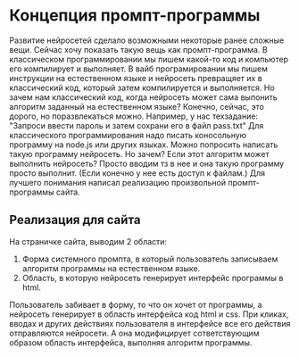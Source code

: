 # Концепция промпт-программы
Развитие нейросетей сделало возможными некоторые ранее сложные вещи. Сейчас хочу показать такую вещь как промпт-программа.
В классическом программировании мы пишем какой-то код и компьютер его компилирует и выполняет. 
В вайб програмировании мы пишем инструкции на естественном языке и нейросеть превращяет их в классический код, который затем компилируется и выполняется.
Но зачем нам классический код, когда нейросеть может сама выпонить алгоритм заданный на естественном языке?
Конечно, сейчас, это дорого, но поразвлекаться можно. 
Например, у нас техзадание: "Запроси ввести пароль и затем сохрани его в файл pass.txt"
Для классического программирования надо писать коносольную программу на node.js или других языках. Можно попросить написать такую программу нейросеть. 
Но зачем? Если этот алгоритм может выполнить нейросеть? Просто вводим тз в нее и она такую программу просто выполнит. 
(Если конечно у нее есть доступ к файлам.)
Для лучшего понимания написал реализацию произвольной промпт-программы сайта.

## Реализация для сайта
На страничке сайта, выводим 2 области:
1. Форма системного промпта, в который пользователь записываем алгоритм программы на естественном языке.
2. Область, в которую нейросеть генерирует интерфейс программы в html.

Пользователь забивает в форму, то что он хочет от программы, а нейросеть генерирует в область интерфейса код html и css. 
При кликах, вводах и других действиях пользователя в интерфейсе все его действия отправляются нейросети. 
А она модифицирует сответствующим образом область интерфейса, выполняя алгоритм программы.



